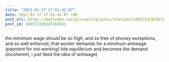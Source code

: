 ```yaml
---
title: "2021-01-17 17:51:42.87"
date: 2021-01-17 17:51:42.87 +00
post_uri: https://mastodon.social/users/gravely/statuses/105572329245768761
post_id: 105572329245768761
---
```

the minimum wage should be so high, and so free of phoney exceptions, and so well enforced, that worker demands for a minimum antiwage (payment for not working) hits equilibrium and becomes the demand (incoherent, i just liked the idea of antiwage)


